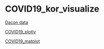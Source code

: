 # COVID19_kor_visualize

[Dacon data](https://dacon.io/competitions/official/235590/data/)


[COVID19_plotly](https://colab.research.google.com/drive/15nIpSqoY5Zc_4V8VJzt1fzW5TS0KeAJm)


[COVID19_matplot](https://drive.google.com/open?id=1FjuzbdqCW-1PZKXWchwa7VxZKY8n5KBg)

